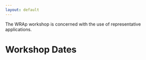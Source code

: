 ```yaml
---
layout: default
---
```


The WRAp workshop is concerned with the use of representative applications.

# Workshop Dates

